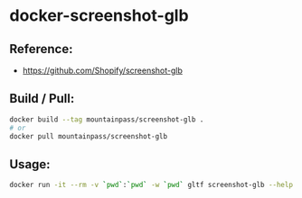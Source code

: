 # docker-screenshot-glb


## Reference:

- https://github.com/Shopify/screenshot-glb

## Build / Pull:

```sh
docker build --tag mountainpass/screenshot-glb .
# or
docker pull mountainpass/screenshot-glb
```

## Usage:

```sh
docker run -it --rm -v `pwd`:`pwd` -w `pwd` gltf screenshot-glb --help
```